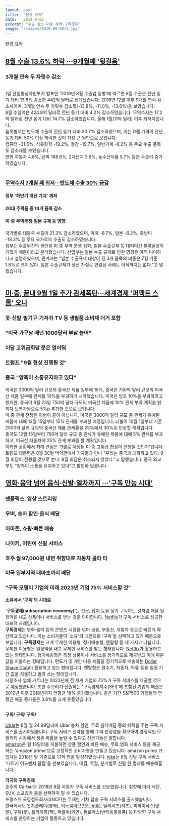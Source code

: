 ```yaml
---
layout: post
title:  "한경 요약"
date:   2019-9-02
excerpt: "수출 감소·미중 무역·구독경제"
image: "/images/2019-09-02/5.jpg"
---
```

  
한경 요약

## <b>[8월 수출 13.6% 하락 ···9개월째 '뒷걸음'](https://news.naver.com/main/read.nhn?mode=LSD&mid=sec&sid1=101&oid=015&aid=0004201951)</b>  

### 3개월 연속 두 자릿수 감소  
<div class="box alt">
	<div class="row 100% uniform">
		<div class="6u"><span class="image fit"><img src="{{ "/images/2019-09-02/1.jpg" | absolute_url }}" alt="" /></span></div>
	</div>
</div>

1일 산업통상자원부가 발표한 '2019년 8월 수출입 동향'에 따르면 8월 수출은 전년 동기 대비 13.6% 감소한 442억 달러로 집계됐습니다. 2018년 12월 이후 9개월 연속 감소세이며, 3개월 연속 두 자릿수 감소폭(-13.8%, -11.0%, -13.6%)을 보였습니다.   
8월 수입액은 424.8억 달러로 전년 동기 대비 4.2% 감소하였습니다. 무역수지는 17.2억 달러로 전년 동기 대비 74.7% 감소하였습니다. 올해 1월(11억 달러) 이후 최저치입니다.  
품목별로는 반도체 수출이 전년 동기 대비 30.7% 감소하였으며, 이는 D램 가격이 전년 동기 대비 50% 이상 하락한 것이 가장 큰 원인으로 보입니다.  
컴퓨터 -31.6%, 석유화학 -19.2%, 철강 -19.7%, 일반기계 -6.2% 등 주요 수출 품목도 감소세를 보였습니다.  
반면 자동차 4.6%, 선박 168.6%, 2차전지 3.6%, 농수산식품 5.7% 등은 수출이 증가하였습니다.  
<br>
### <b>[무역수지 7개월 째 최저···반도체 수출 30% 급감](https://news.naver.com/main/read.nhn?mode=LSD&mid=sec&sid1=101&oid=015&aid=0004201947)</b>  

#### 정부 '하반기 개선 기대' 깨져  

#### 20대 주력품 중 14개 품목 감소  

#### 미·중 무역분쟁·일본 규제 등 영향  

국가별로 대중국 수출이 21.3% 감소하였으며, 미국 -6.7%, 일본 -6.2%, 중남미 -18.3% 등 주요 국가로의 수출도 감소하였습니다.  
정부는 수출부진의 원인을 미·중 무역 분쟁 심화, 일본 수출규제 등 대외여건 불확실성이 커졌기 때문이라고 분석했습니다. 산업부는 일본 수출 규제로 인한 영향은 아직 미미하다고 설명하였으며, 관계자는 "일본 수출규제 대상이 된 3개 품목의 비중은 7월 기준 1.8%로 크지 않다. 일본 수출규제가 생산 차질로 연결된 사례도 아직까지는 없다."고 말했습니다.  

<div class="box alt">
	<div class="row 100% uniform">
		<div class="10u"><span class="image fit"><img src="{{ "/images/2019-09-02/2.jpg" | absolute_url }}" alt="" /></span></div>
	</div>
</div>

## <b>[미·중, 끝내 9월 1일 추가 관세폭탄···세계경제 '퍼펙트 스톰' 오나](https://news.naver.com/main/read.nhn?mode=LSD&mid=sec&sid1=104&oid=015&aid=0004201920)</b>  

### 옷·신발·필기구·기저귀·TV 등 생필품 소비재 더거 포함  
### "미국 가구당 매년 1000달러 부담 늘어"  
### 이달 고위급회담 문은 열어둬  
### 트럼프 "9월 협상 진행될 것"  
### 중국 "양측이 소통유지하고 있다"  
미국은 3000억 달러 규모의 중국산 제품 일부에 15%, 중국은 750억 달러 규모의 미국산 제품 일부에 관세를 10%를 부과하기 시작했습니다.
미국은 당초 10%를 부과하려고 했지만, 중국이 8월 23일 750억 달러 규모의 미국산 제품에 10% 관세 부과 계획을 밝히자 보복차원으로 5%p 추가한 것으로 보입니다.  
미·중 관세 전쟁은 이번이 끝이 아닙니다. 미국은 3000억 달러 규모 중 관세가 유예된 제품에 대해 12월 15일부터 15% 관세를 부과할 예정입니다. 더불어 10월 1일부터 기존 2500억 달러 규모의 중국산 제품 관세율을 25%에서 30%로 인상할 계획입니다.  
중국도 12월 15일부터 750억 달러 규모 중 관세가 유예된 제품에 대해 5% 관세를 부과하고, 미국산 자동차에 25% 관세 부과를 할 계획입니다.  
이러한 상황에서 최대 관심은 '9월로 예정된 미·중 고위급 협상이 진행될 것인가'입니다. 트럼프 대통령은 8월 30일 백악관에서 기자들과 만나 "우리는 중국과 대화하고 있다. 9월 회담이 진행될 것으로 본다. 9월 회담은 취소되지 않았다."고 말했습니다. 중국 외교부도 "양측이 소통을 유지하고 있다"고 밝힌바 있습니다.  

## <b>[영화·음악 넘어 음식·신발·열차까지 ···'구독 만능 시대'](https://news.naver.com/main/read.nhn?mode=LSD&mid=sec&sid1=101&oid=015&aid=0004202006)</b>  
### 넷플릭스, 영상 스트리밍  
### 우버, 승차 할인·음식 배달
### 아마존, 쇼핑·빠른 배송
### 나이키, 어린이 신발 서비스  
### 호주 월 97,000원 내면  취향대로 자동차 골라 타
### 미국 일부지역 대마초까지 배달
### "구독 모델이 기업의 미래 2023년 기업 75% 서비스할 것"  
<b>소유에서 '구독'의 시대로</b>
 
'<b>구독경제(subscription economy)</b>'는 신문, 잡지 등을 정기 구독하는 것처럼 매달 일정액을 내고 상품이나 서비스를 받는 것을 의미합니다. [Netflix](https://www.netflix.com/browse)가 구독 서비스로 성공한 대표적 사례입니다.  
<b>구독경제</b>는 영화·음악 등의 콘텐츠 시장을 넘어 금융, 부동산, 자동차 등으로 빠르게 확산하고 있습니다. 이는 소비자들이 '소유'의 대안으로 '구독'을 선택하고 있기 때문으로 보입니다. <b>구독경제</b>는 크게 무제한 이용형, 정기배송형, 렌탈형 등 세 가지고 나뉩니다. 무제한 이용형은 일정액을 내고 무제한 서비스를 받는 형태입니다. [Netflix](https://www.netflix.com/browse)가 활용하고 있는 형태입니다. 정기배송형은 특정 상품이나 서비스를 정기적으로 제공받고 이에 따른 값을 지불하는 형태입니다. 면도기 및 개인 미용 제품을 정기적으로 배송하는 [Dollar Shave Club](https://www.dollarshaveclub.com/)이 활용하고 있는 형태입니다. 렌탈형은 정수기, 자동차, 의류 등을 일정 기간 값을 지불하고 빌려 쓰는 형태입니다.  
시장조사 업체 가트너는 2023년에 전 세계 기업의 75%가 구독 서비스를 제공할 것으로 예상했습니다. 또한 주오라가 산출하는 '구독경제지수(SEI)'에 포함된 기업의 매출은 2012년 이후 2018년까지 연평균 18% 증가했습니다. 같은 기간 S&P500 기업들의 연평균 매출 증가율은 3.8%를 크게 웃돌았습니다.  
<div class="box alt">
	<div class="row 100% uniform">
		<div class="10u"><span class="image fit"><img src="{{ "/images/2019-09-02/3.jpg" | absolute_url }}" alt="" /></span></div>
	</div>
</div>  

<b>구독! 구독! 구독!</b>  

[Ubar](https://www.uber.com/kr/ko/)는 8월 월 24.99달러에 Ubar 승차 할인, 무료 음식배달 등의 혜택을 주는 구독 서비스를 출시하였습니다. 구독 서비스 전략을 통해 수익 안정성을 확보하여 경쟁적인 모빌리티 시장에서 생존 확률을 높일 수 있다고 전문가들은 말합니다.  
[amazon](https://www.amazon.com/)은 월 13달러를 지불하면 상품 할인과 빠른 배송, 무료 영화 서비스 등을 제공하는 'amazon prime'으로 고정적인 소비자층을 만들고 있습니다. amazon prime 가입자는 2018년 말 기준으로 1.1억 명을 달성하였습니다.
[nike](https://www.nike.com/kr/ko_kr/)는 8월 신발 구독 서비스 '나이키 어드벤처 클럽'을 선보였습니다. 매월, 격월, 분기별로 신발 한 켤레를 배송해줍니다.

<b>각국의 구독경제</b>  
호주의 Carbar는 2018년 8월 자동차 구독 서비스를 선보였습니다. 취향에 따라 세단, SUV, 스포츠카 등을 선택하여 탈 수 있습니다.  
프랑스위 국영철도회사(SNCF)는 무제한 기차 탑승 구독 서비스를 출시했습니다.  
한국에서도 왓챠플레이(영화), 이노쉐이브(면도용품), 딜리셔츠(셔츠), 미하이삭스(양말), 꾸까(꽃), 플라이북(책), 퍼플독(와인), 돌로박스(반려동물용품) 등 다양한 구독 서비스를 운영하는 기업이 활동하고 있습니다.  
<div class="box alt">
	<div class="row 100% uniform">
		<div class="10u"><span class="image fit"><img src="{{ "/images/2019-09-05/4.jpg" | absolute_url }}" alt="" /></span></div>
	</div>
</div>  